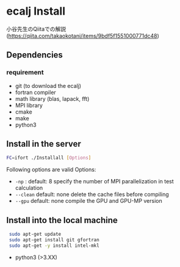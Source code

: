 # ecalj Install

 小谷先生のQiitaでの解説(https://qiita.com/takaokotani/items/9bdf5f1551000771dc48)

## Dependencies
### requirement
* git (to download the ecalj)
* fortran compiler
* math library (blas, lapack, fft)
* MPI library
* cmake
* make
* python3 

## Install in the server
```bash
FC=ifort ./Installall [Options]
```

Following options are valid
Options:
* `-np` <value>:
   default: 8
   specify the number of MPI parallelization in test calculation
* `--clean`
   default: none
   delete the cache files before compiling  
* `--gpu`
   default: none
   compile the GPU and GPU-MP version


## Install into the local machine
```bash
 sudo apt-get update
 sudo apt-get install git gfortran
 sudo apt-get -y install intel-mkl
```

* python3 (>3.XX)

